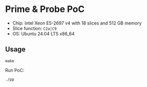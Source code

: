 # Prime & Probe PoC
- Chip:  Intel Xeon E5-2697 v4 with 18 slices and 512 GB memory
- Slice function: `C2a|C9`
- OS: Ubuntu 24.04 LTS x86_64
## Usage
```
make
```
Run PoC:
```
./pp
```
